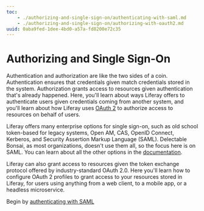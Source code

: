 ```yaml
---
toc: 
    - ./authorizing-and-single-sign-on/authenticating-with-saml.md
    - ./authorizing-and-single-sign-on/authorizing-with-oauth2.md
uuid: 0aba9fed-1dee-4bd0-a57a-fd8200e72c35
---
```


# Authorizing and Single Sign-On

Authentication and authorization are like the two sides of a coin. Authentication ensures that credentials given match credentials stored in the system. Authorization grants access to resources given authentication that's already happened. Here, you'll learn about ways Liferay offers to authenticate users given credentials coming from another system, and you'll learn about how Liferay uses [OAuth 2](https://oauth.net/2/) to authorize access to resources on behalf of users. 

Liferay offers many enterprise options for single sign-on, such as old school token-based for legacy systems, Open AM, CAS, OpenID Connect, Kerberos, and Security Assertion Markup Language (SAML). Delectable Bonsai, as most organizations, doesn't use them all, so the focus here is on SAML. You can learn about all the other options in the [documentation](https://learn.liferay.com/w/dxp/installation-and-upgrades/securing-liferay/configuring-sso). 

Liferay can also grant access to resources given the token exchange protocol offered by industry-standard OAuth 2.0. Here you'll learn how to configure OAuth 2 profiles to grant access to your resources stored in Liferay, for users using anything from a web client, to a mobile app, or a headless microservice. 

Begin by [authenticating with SAML](./authorizing-and-single-sign-on/authenticating-with-saml.md)
